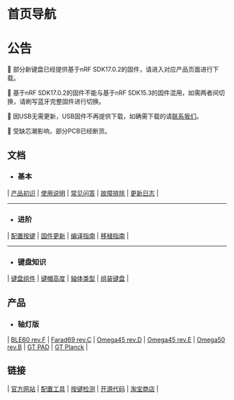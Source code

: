 
首页导航
=====================

# 公告

📢 部分新键盘已经提供基于nRF SDK17.0.2的固件，请进入对应产品页面进行下载。

📢 基于nRF SDK17.0.2的固件不能与基于nRF SDK15.3的固件混用，如需两者间切换，请刷写蓝牙完整固件进行切换。

📢 因USB无需更新，USB固件不再提供下载，如确需下载的请[联系我们](introduce.md#联系我们)。

📢 受缺芯潮影响，部分PCB已经断货。



文档
-----

  * ### 基本
  | [产品初识](introduce.md) | [使用说明](manual.md) | [常见问答](faq.md) | [故障排除](trouble.md) | [更新日志](changelog.md) |
  - - - -
  * ### 进阶
  | [配置按键](configurator.md) | [固件更新](upgrade.md) | [编译指南](build.md) | [移植指南](porting.md) |
  - - - -
  * ### 键盘知识
  | [键盘组件](knowledge/customkeyboard.md) | [键帽高度](knowledge/keycapheight.md) | [轴体类型](knowledge/axisswitch.md) | [组装键盘](https://glab.online/archives/502) |

产品
-----

  * ### 轴灯版
  | [BLE60 rev.F](keyboard/gt_ble60_f.md) | [Farad69 rev.C](keyboard/farad69_c.md) | [Omega45 rev.D](keyboard/omega45_d.md) | [Omega45 rev.E](keyboard/omega45_e.md) | [Omega50 rev.B](keyboard/omega50_b.md) | [GT PAD](keyboard/gt-pad.md) | [GT Planck](keyboard/gt-planck.md) |


链接
-----

  | [官方网站](http://glab.online) | [配置工具](http://keyboard.lotlab.org/) | [按键检测](http://glab.online/keytest) | [开源代码](https://github.com/genokolar/nrf52-keyboard) | [淘宝商店](http://shop.glab.online/) |